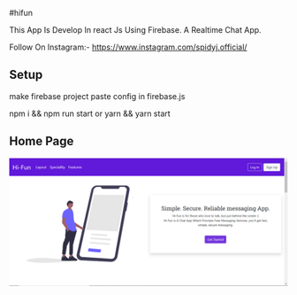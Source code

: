 #hifun

This App Is Develop In react Js Using Firebase. A Realtime Chat App. 

Follow On Instagram:- https://www.instagram.com/spidyj.official/

## Setup 

make firebase project paste config in firebase.js 

npm i && npm run start or yarn && yarn start

## Home Page
![](images/Capture.PNG)
